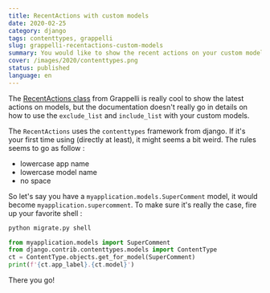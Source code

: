 ```yaml
---
title: RecentActions with custom models
date: 2020-02-25
category: django
tags: contenttypes, grappelli
slug: grappelli-recentactions-custom-models
summary: You would like to show the recent actions on your custom models, but the docs is not very clear how. Let's see how!
cover: /images/2020/contenttypes.png
status: published
language: en
---
```


The [RecentActions class](https://django-grappelli.readthedocs.io/en/latest/dashboard_api.html#the-recentactions-class) from Grappelli is really cool to show the latest actions on models, but the documentation doesn't really go in details on how to use the `exclude_list` and `include_list` with your custom models.

The `RecentActions` uses the `contenttypes` framework from django. If it's your first time using (directly at least), it might seems a bit weird. 
The rules seems to go as follow :
- lowercase app name
- lowercase model name
- no space

So let's say you have a `myapplication.models.SuperComment` model, it would become `myapplication.supercomment`. To make sure it's really the case, fire up your favorite shell :

```bash
python migrate.py shell
```

```python
from myapplication.models import SuperComment
from django.contrib.contenttypes.models import ContentType
ct = ContentType.objects.get_for_model(SuperComment)
print(f'{ct.app_label}.{ct.model}')
```

There you go!
